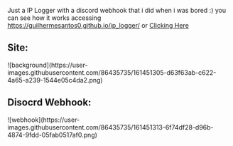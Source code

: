Just a IP Logger with a discord webhook that i did when i was bored :) you can see how it works accessing https://guilhermesantos0.github.io/ip_logger/ or <a href="https://guilhermesantos0.github.io/ip_logger/">Clicking Here</a> 

<h2>Site:</h2>
![background](https://user-images.githubusercontent.com/86435735/161451305-d63f63ab-c622-4a65-a239-1544e05c4da2.png)

<h2>Disocrd Webhook:</h2>
![webhook](https://user-images.githubusercontent.com/86435735/161451313-6f74df28-d96b-4874-9fdd-05fab0517af0.png)

